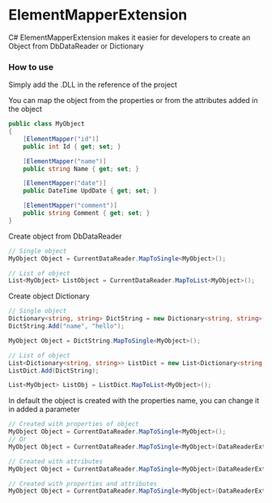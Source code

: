 # ElementMapperExtension
C# ElementMapperExtension makes it easier for developers to create an Object from DbDataReader or Dictionary


### How to use
Simply add the .DLL in the reference of the project

You can map the object from the properties or from the attributes added in the object

```c#
public class MyObject
{
    [ElementMapper("id")]
    public int Id { get; set; }

    [ElementMapper("name")]
    public string Name { get; set; }

    [ElementMapper("date")]
    public DateTime UpdDate { get; set; }

    [ElementMapper("comment")]
    public string Comment { get; set; }
}
```


Create object from DbDataReader

```c#
// Single object
MyObject Object = CurrentDataReader.MapToSingle<MyObject>();

// List of object
List<MyObject> ListObject = CurrentDataReader.MapToList<MyObject>();
```

Create object Dictionary

```c#
// Single object
Dictionary<string, string> DictString = new Dictionary<string, string>();
DictString.Add("name", "hello");

MyObject Object = DictString.MapToSingle<MyObject>();

// List of object
List<Dictionary<string, string>> ListDict = new List<Dictionary<string, string>>();
ListDict.Add(DictString);

List<MyObject> ListObj = ListDict.MapToList<MyObject>();
```

In default the object is created with the properties name, you can change it in added a parameter

```c#
// Created with properties of object
MyObject Object = CurrentDataReader.MapToSingle<MyObject>();
// Or
MyObject Object = CurrentDataReader.MapToSingle<MyObject>(DataReaderExtension.MapWith.Propertie);

// Created with attributes
MyObject Object = CurrentDataReader.MapToSingle<MyObject>(DataReaderExtension.MapWith.Attribute);

// Created with properties and attributes
MyObject Object = CurrentDataReader.MapToSingle<MyObject>(DataReaderExtension.MapWith.All);
```